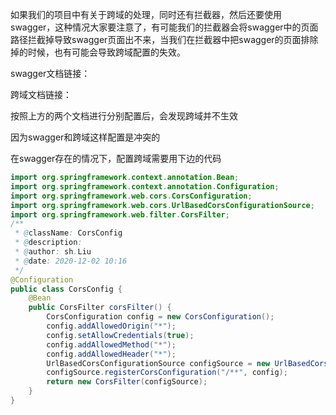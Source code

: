 如果我们的项目中有关于跨域的处理，同时还有拦截器，然后还要使用swagger，这种情况大家要注意了，有可能我们的拦截器会将swagger中的页面路径拦截掉导致swagger页面出不来，当我们在拦截器中把swagger的页面排除掉的时候，也有可能会导致跨域配置的失效。



swagger文档链接：

跨域文档链接：



按照上方的两个文档进行分别配置后，会发现跨域并不生效

因为swagger和跨域这样配置是冲突的



在swagger存在的情况下，配置跨域需要用下边的代码

```Java
import org.springframework.context.annotation.Bean;
import org.springframework.context.annotation.Configuration;
import org.springframework.web.cors.CorsConfiguration;
import org.springframework.web.cors.UrlBasedCorsConfigurationSource;
import org.springframework.web.filter.CorsFilter;
/**
 * @className: CorsConfig
 * @description:
 * @author: sh.Liu
 * @date: 2020-12-02 10:16
 */
@Configuration
public class CorsConfig {
    @Bean
    public CorsFilter corsFilter() {
        CorsConfiguration config = new CorsConfiguration();
        config.addAllowedOrigin("*");
        config.setAllowCredentials(true);
        config.addAllowedMethod("*");
        config.addAllowedHeader("*");
        UrlBasedCorsConfigurationSource configSource = new UrlBasedCorsConfigurationSource();
        configSource.registerCorsConfiguration("/**", config);
        return new CorsFilter(configSource);
    }
}
```

